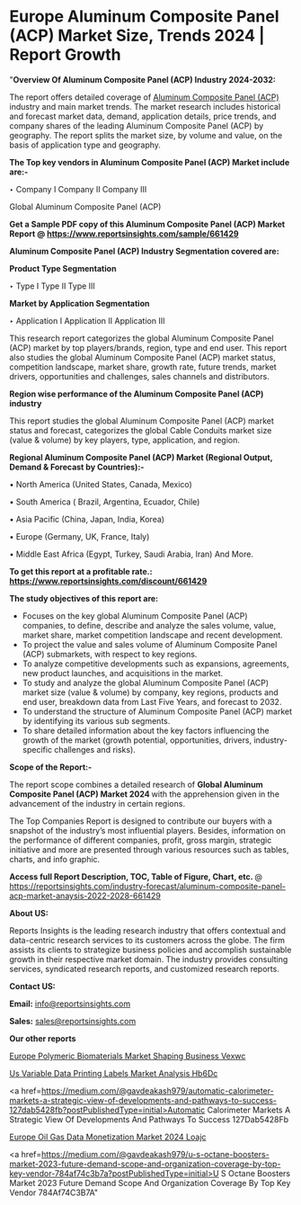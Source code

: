 # Europe Aluminum Composite Panel (ACP) Market Size, Trends 2024 | Report Growth

"<strong>Overview Of Aluminum Composite Panel (ACP) Industry 2024-2032:</strong>

The report offers detailed coverage of <a href=https://www.reportsinsights.com/sample/661429>Aluminum Composite Panel (ACP)</a> industry and main market trends. The market research includes historical and forecast market data, demand, application details, price trends, and company shares of the leading Aluminum Composite Panel (ACP) by geography. The report splits the market size, by volume and value, on the basis of application type and geography.

<strong>The Top key vendors in Aluminum Composite Panel (ACP) Market include are:- </strong>

‣ Company I
Company II
Company III

Global Aluminum Composite Panel (ACP)

<strong>Get a Sample PDF copy of this Aluminum Composite Panel (ACP) Market Report </strong><strong>@ <a href=https://www.reportsinsights.com/sample/661429 style=color:#0000ff;>https://www.reportsinsights.com/sample/661429</a> </strong>

<strong>Aluminum Composite Panel (ACP) Industry Segmentation covered are:</strong>

<strong>Product Type Segmentation</strong>

‣ Type I
Type II
Type III

<strong>Market by Application Segmentation</strong>

‣ Application I
Application II 
Application III

This research report categorizes the global Aluminum Composite Panel (ACP) market by top players/brands, region, type and end user. This report also studies the global Aluminum Composite Panel (ACP) market status, competition landscape, market share, growth rate, future trends, market drivers, opportunities and challenges, sales channels and distributors.

<strong>Region wise performance of the Aluminum Composite Panel (ACP) industry</strong><strong> </strong>

This report studies the global Aluminum Composite Panel (ACP) market status and forecast, categorizes the global Cable Conduits market size (value &amp; volume) by key players, type, application, and region. 

<strong>Regional Aluminum Composite Panel (ACP) Market (Regional Output, Demand &amp; Forecast by Countries):-</strong>

• North America (United States, Canada, Mexico)

• South America ( Brazil, Argentina, Ecuador, Chile)

• Asia Pacific (China, Japan, India, Korea)

• Europe (Germany, UK, France, Italy)

• Middle East Africa (Egypt, Turkey, Saudi Arabia, Iran) And More.

<strong>To get this report at a profitable rate.: <a href=https://www.reportsinsights.com/discount/661429 style=color:#0000ff;>https://www.reportsinsights.com/discount/661429</a></strong>

<strong>The study objectives of this report are:</strong>
<ul>
  <li>Focuses on the key global Aluminum Composite Panel (ACP) companies, to define, describe and analyze the sales volume, value, market share, market competition landscape and recent development.</li>
  <li>To project the value and sales volume of Aluminum Composite Panel (ACP) submarkets, with respect to key regions.</li>
  <li>To analyze competitive developments such as expansions, agreements, new product launches, and acquisitions in the market.</li>
  <li>To study and analyze the global Aluminum Composite Panel (ACP) market size (value &amp; volume) by company, key regions, products and end user, breakdown data from Last Five Years, and forecast to 2032.</li>
  <li>To understand the structure of Aluminum Composite Panel (ACP) market by identifying its various sub segments.</li>
  <li>To share detailed information about the key factors influencing the growth of the market (growth potential, opportunities, drivers, industry-specific challenges and risks).</li>
</ul>
<strong>Scope of the Report:-</strong><strong> </strong>

The report scope combines a detailed research of <strong>Global Aluminum Composite Panel (ACP) Market 2024 </strong>with the apprehension given in the advancement of the industry in certain regions.

The Top Companies Report is designed to contribute our buyers with a snapshot of the industry’s most influential players. Besides, information on the performance of different companies, profit, gross margin, strategic initiative and more are presented through various resources such as tables, charts, and info graphic.

<strong>Access full Report Description, TOC, Table of Figure, Chart, etc. </strong>@   <a href=https://reportsinsights.com/industry-forecast/aluminum-composite-panel-acp-market-anaysis-2022-2028-661429 style=color:#0000ff;>https://reportsinsights.com/industry-forecast/aluminum-composite-panel-acp-market-anaysis-2022-2028-661429</a>

<strong>About US:</strong>

Reports Insights is the leading research industry that offers contextual and data-centric research services to its customers across the globe. The firm assists its clients to strategize business policies and accomplish sustainable growth in their respective market domain. The industry provides consulting services, syndicated research reports, and customized research reports.

<strong>Contact US:</strong>

<p class=""""><b>Email:</b> <a href=mailto:info@reportsinsights.com>info@reportsinsights.com</a></p>
<p class=""""><b>Sales:</b> <a href=mailto:sales@reportsinsights.com>sales@reportsinsights.com</a></p>

<strong>Our other reports</strong>

<a href=https://www.linkedin.com/pulse/europe-polymeric-biomaterials-market-shaping-business-vexwc/>Europe Polymeric Biomaterials Market Shaping Business Vexwc</a>

<a href=https://www.linkedin.com/pulse/us-variable-data-printing-labels-market-analysis-hb6dc/>Us Variable Data Printing Labels Market Analysis Hb6Dc</a>

<a href=https://medium.com/@gavdeakash979/automatic-calorimeter-markets-a-strategic-view-of-developments-and-pathways-to-success-127dab5428fb?postPublishedType=initial>Automatic Calorimeter Markets A Strategic View Of Developments And Pathways To Success 127Dab5428Fb</a>

<a href=https://www.linkedin.com/pulse/europe-oil-gas-data-monetization-market-2024-loajc/>Europe Oil Gas Data Monetization Market 2024 Loajc</a>

<a href=https://medium.com/@gavdeakash979/u-s-octane-boosters-market-2023-future-demand-scope-and-organization-coverage-by-top-key-vendor-784af74c3b7a?postPublishedType=initial>U S Octane Boosters Market 2023 Future Demand Scope And Organization Coverage By Top Key Vendor 784Af74C3B7A</a>"
